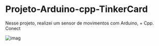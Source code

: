 # Projeto-Arduino-cpp-TinkerCard

  Nesse projeto, realizei um sensor de movimentos com Arduino, + Cpp. Conect
  
![imag](https://github.com/user-attachments/assets/a318b6ee-bb10-40b8-add4-95fb8471fec1)
